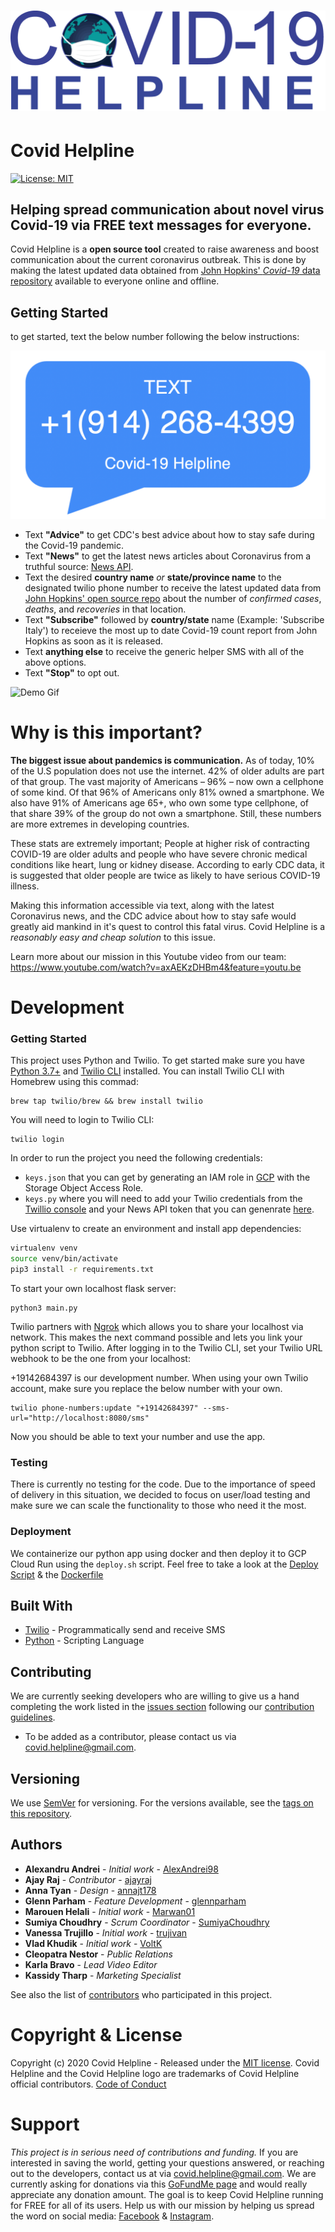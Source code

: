 # ![Cover](assets/cover.png)

# Covid Helpline

[![License: MIT](https://img.shields.io/badge/License-MIT-yellow.svg)](https://github.com/Marwan01/corona-sms/blob/master/LICENSE)

## Helping spread communication about novel virus Covid-19 via FREE text messages for everyone.

Covid Helpline is a **open source tool** created to raise awareness and boost communication about the current coronavirus outbreak. This is done by making the latest updated data obtained from [John Hopkins' *Covid-19* data repository](https://github.com/CSSEGISandData/COVID-19/tree/master/csse_covid_19_data/csse_covid_19_daily_reports)   available to everyone online and offline.

## Getting Started

to get started, text the below number following the below instructions:

![number](assets/COVID-19TEXTWHITE.png)

* Text **"Advice"** to get CDC's best advice about how to stay safe during the Covid-19 pandemic.
* Text **"News"** to get the latest news articles about Coronavirus from a truthful source:  [News API](https://newsapi.org/).
* Text the desired **country name** *or* **state/province name** to the designated twilio phone number to receive the latest updated data from [John Hopkins' open source repo](https://github.com/CSSEGISandData/COVID-19/tree/master/csse_covid_19_data/csse_covid_19_daily_reports) about the number of *confirmed cases*, *deaths*, and *recoveries* in that location.
* Text **"Subscribe"** followed by **country/state** name (Example: 'Subscribe Italy') to receieve the most up to date Covid-19 count report from John Hopkins as soon as it is released.
* Text **anything else** to receive the generic helper SMS with all of the above options.
* Text **"Stop"** to opt out.

![Demo Gif](assets/covid-helpline-demo.gif)

# Why is this important?

**The biggest issue about pandemics is communication.** As of today, 10% of the U.S population does not use the internet. 42% of older adults are part of that group. The vast majority of Americans – 96% – now own a cellphone of some kind. Of that 96% of Americans only 81% owned a smartphone. We also have 91% of Americans age 65+, who own some type cellphone, of that share 39% of the group do not own a smartphone. Still, these numbers are more extremes in developing countries.

These stats are extremely important; People at higher risk of contracting COVID-19 are older adults and people who have severe chronic medical conditions like heart, lung or kidney disease. According to early CDC data, it is suggested that older people are twice as likely to have serious COVID-19 illness.

Making this information accessible via text, along with the latest Coronavirus news, and the CDC advice about how to stay safe would greatly aid mankind in it's quest to control this fatal virus. Covid Helpline is a *reasonably easy and cheap solution* to this issue.

Learn more about our mission in this Youtube video from our team: https://www.youtube.com/watch?v=axAEKzDHBm4&feature=youtu.be

# Development

### Getting Started

This project uses Python and Twilio. To get started make sure you have [Python 3.7+](https://www.python.org/downloads/) and [Twilio CLI](https://www.twilio.com/docs/twilio-cli/quickstart) installed. You can install Twilio CLI with Homebrew using this commad:
```
brew tap twilio/brew && brew install twilio
```

You will need to login to Twilio CLI:
```
twilio login
```

In order to run the project you need the following credentials:
* `keys.json` that you can get by generating an IAM role in [GCP](https://cloud.google.com/storage/docs/access-control/iam-roles) with the Storage Object Access Role.
* `keys.py` where you will need to add your Twilio credentials from the [Twillio console](https://www.twilio.com/console) and your News API token that you can genenrate [here](https://newsapi.org/).

Use virtualenv to create an environment and install app dependencies:
```sh
virtualenv venv
source venv/bin/activate
pip3 install -r requirements.txt
```

To start your own localhost flask server:
```
python3 main.py
```

Twilio partners with [Ngrok](https://ngrok.com/) which allows you to share your localhost via network. This makes the next command possible and lets you link your python script to Twilio. After logging in to the Twilio CLI, set your Twilio URL webhook to be the one from your localhost:

+19142684397 is our development number. When using your own Twilio account, make sure you replace the below number with your own.

```
twilio phone-numbers:update "+19142684397" --sms-url="http://localhost:8080/sms"
```

Now you should be able to text your number and use the app.

### Testing
There is currently no testing for the code. Due to the importance of speed of delivery in this situation, we decided to focus on user/load testing and make sure we can scale the functionality to those who need it the most.

### Deployment

We containerize our python app using docker and then deploy it to GCP Cloud Run using the ```deploy.sh``` script. Feel free to take a look at the [Deploy Script](https://github.com/Marwan01/covid-helpline/blob/master/src/deploy.sh) & the [Dockerfile](https://github.com/Marwan01/covid-helpline/blob/master/src/Dockerfile)

## Built With

* [Twilio](https://www.twilio.com/) - Programmatically send and receive SMS
* [Python](https://www.python.org/) - Scripting Language

## Contributing

We are currently seeking developers who are willing to give us a hand completing the work listed in the [issues section](https://github.com/Marwan01/covid-helpline/issues) following our [contribution guidelines](https://github.com/Marwan01/covid-helpline/blob/master/.github/CONTRIBUTING.md).

- To be added as a contributor, please contact us via covid.helpline@gmail.com.

## Versioning

We use [SemVer](http://semver.org/) for versioning. For the versions available, see the [tags on this repository](https://github.com/Marwan01/covid-helpline/tags).

## Authors

* **Alexandru Andrei** - *Initial work* - [AlexAndrei98](https://github.com/AlexAndrei98)
* **Ajay Raj** - *Contributor* - [ajayraj](https://github.com/ajayraj)
* **Anna Tyan** - *Design* - [annajt178](https://github.com/annajt178)
* **Glenn Parham** - *Feature Development* - [glennparham](https://github.com/glennparham)
* **Marouen Helali** - *Initial work* - [Marwan01](https://github.com/Marwan01)
* **Sumiya Choudhry** - *Scrum Coordinator* - [SumiyaChoudhry](https://github.com/SumiyaChoudhry)
* **Vanessa Trujillo** - *Initial work* - [trujivan](https://github.com/trujivan)
* **Vlad Khudik** - *Initial work* - [VoltK](https://github.com/VoltK)
* **Cleopatra Nestor** - *Public Relations*
* **Karla Bravo** - *Lead Video Editor* 
* **Kassidy Tharp** - *Marketing Specialist* 


See also the list of [contributors](https://github.com/Marwan01/covid-helpline/contributors) who participated in this project.

# Copyright & License

Copyright (c) 2020 Covid Helpline - Released under the [MIT license](https://github.com/Marwan01/covid-helpline/blob/master/LICENSE). Covid Helpline and the Covid Helpline logo are trademarks of Covid Helpline official contributors. [Code of Conduct](https://github.com/Marwan01/covid-helpline/blob/master/CODE_OF_CONDUCT.md)

# Support

 *This project is in serious need of contributions and funding.* If you are interested in saving the world, getting your questions answered, or reaching out to the developers, contact us at via covid.helpline@gmail.com. We are currently asking for donations via this [GoFundMe page](https://www.gofundme.com/f/help-spread-information-about-covid19-via-text) and would really appreciate any donation amount. The goal is to keep Covid Helpline running for FREE for all of its users. Help us with our mission by helping us spread the word on social media: [Facebook](https://www.facebook.com/covidhelpline) & [Instagram](https://www.instagram.com/covid19helpline/).
